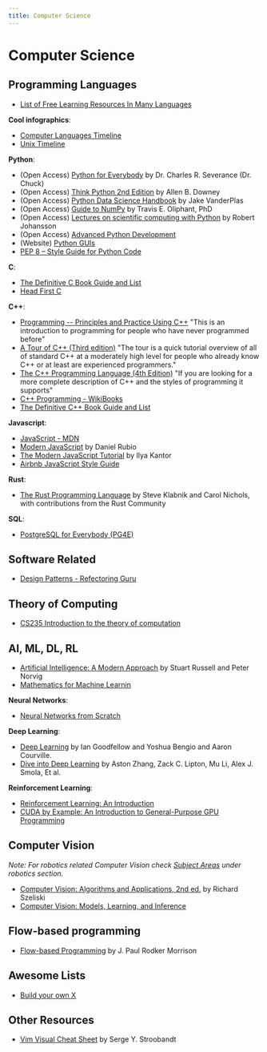 ```yaml
---
title: Computer Science
---
```


# Computer Science

## Programming Languages

- [List of Free Learning Resources In Many Languages](https://github.com/EbookFoundation/free-programming-books)

**Cool infographics**:
- [Computer Languages Timeline](https://www.levenez.com/lang/)
- [Unix Timeline](https://www.levenez.com/unix/)

**Python**:
- (Open Access) [Python for Everybody](https://www.py4e.com/) by Dr. Charles R. Severance (Dr. Chuck)
- (Open Access) [Think Python 2nd Edition](https://greenteapress.com/wp/think-python-2e/) by Allen B. Downey
- (Open Access) [Python Data Science Handbook](https://jakevdp.github.io/PythonDataScienceHandbook/) by Jake VanderPlas
- (Open Access) [Guide to NumPy](https://web.mit.edu/dvp/Public/numpybook.pdf) by Travis E. Oliphant, PhD
- (Open Access) [Lectures on scientific computing with Python](https://github.com/jrjohansson/scientific-python-lectures/tree/master/) by Robert Johansson
- (Open Access) [Advanced Python Development](https://link.springer.com/book/10.1007/978-1-4842-5793-7)
- (Website) [Python GUIs](https://www.pythonguis.com/pyside6/)
- [PEP 8 – Style Guide for Python Code](https://peps.python.org/pep-0008/)

**C**:
- [The Definitive C Book Guide and List](https://stackoverflow.com/questions/562303/the-definitive-c-book-guide-and-list)
- [Head First C](https://www.oreilly.com/library/view/head-first-c/9781449335649/)

**C++**:
- [Programming -- Principles and Practice Using C++](https://stroustrup.com/programming.html) "This is an introduction to programming for people who have never programmed before"
- [A Tour of C++ (Third edition)](https://stroustrup.com/tour3.html) "The tour is a quick tutorial overview of all of standard C++ at a moderately high level for people who already know C++ or at least are experienced programmers."
- [The C++ Programming Language (4th Edition)](https://stroustrup.com/4th.html) "If you are looking for a more complete description of C++ and the styles of programming it supports"
- [C++ Programming - WikiBooks](https://en.wikibooks.org/wiki/C%2B%2B_Programming)
- [The Definitive C++ Book Guide and List](https://stackoverflow.com/questions/388242/the-definitive-c-book-guide-and-list)

**Javascript**:
- [JavaScript - MDN](https://developer.mozilla.org/en-US/docs/Web/JavaScript)
- [Modern JavaScript](https://www.modernjs.com/) by Daniel Rubio
- [The Modern JavaScript Tutorial](https://javascript.info/) by Ilya Kantor
- [Airbnb JavaScript Style Guide](https://airbnb.io/javascript/)

**Rust**:
- [The Rust Programming Language](https://doc.rust-lang.org/book/) by Steve Klabnik and Carol Nichols, with contributions from the Rust Community

**SQL**:
- [PostgreSQL for Everybody (PG4E)](https://www.pg4e.com/)

## Software Related

- [Design Patterns - Refectoring Guru](https://refactoring.guru/design-patterns)

## Theory of Computing

- [CS235 Introduction to the theory of computation](https://cs.wellesley.edu/~cs235/#textbook)

## AI, ML, DL, RL

- [Artificial Intelligence: A Modern Approach](https://aima.cs.berkeley.edu/) by Stuart Russell and Peter Norvig
- [Mathematics for Machine Learnin](https://mml-book.github.io/)

**Neural Networks**:
- [Neural Networks from Scratch](https://nnfs.io/)

**Deep Learning**:
- [Deep Learning](https://www.deeplearningbook.org/) by Ian Goodfellow and Yoshua Bengio and Aaron Courville.
- [Dive into Deep Learning](http://d2l.ai/) by Aston Zhang, Zack C. Lipton, Mu Li, Alex J. Smola, Et al.

**Reinforcement Learning**:
- [Reinforcement Learning: An Introduction](https://web.stanford.edu/class/psych209/Readings/SuttonBartoIPRLBook2ndEd.pdf)
- [CUDA by Example: An Introduction to General-Purpose GPU Programming](https://www.amazon.com/CUDA-Example-Introduction-General-Purpose-Programming/dp/0131387685)

## Computer Vision

*Note: For robotics related Computer Vision check [Subject Areas](/subjects) under robotics section.*

- [Computer Vision: Algorithms and Applications, 2nd ed.](https://szeliski.org/Book/) by Richard Szeliski
- [Computer Vision:  Models, Learning, and Inference](http://www.computervisionmodels.com/)

## Flow-based programming

- [Flow-based Programming](https://jpaulm.github.io/fbp/index.html) by J. Paul Rodker Morrison

## Awesome Lists

- [Build your own X](https://github.com/codecrafters-io/build-your-own-x)

## Other Resources

- [Vim Visual Cheat Sheet](https://hamwaves.com/vim.tutorial/en/index.html) by Serge Y. Stroobandt
